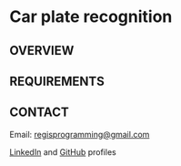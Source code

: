 # Car plate recognition

## OVERVIEW

## REQUIREMENTS

## CONTACT
Email: regisprogramming@gmail.com

[LinkedIn](https://www.linkedin.com/in/regissfaria/) and [GitHub](https://github.com/regisfaria) profiles